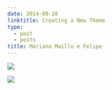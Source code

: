```yaml
---
date: 2014-09-28
linktitle: Creating a New Theme
type:
  - post
  - posts
title: Mariana Maillo e Felipe
---
```

![](/images/b85b1a4d307d4914917add75e2395c02cpxwhgmsnwtnhsfc-0.jpg)

![](/images/b85b1a4d307d4914917add75e2395c02cpxwhgmsnwtnhsfc-1.jpg)